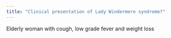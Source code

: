 ```yaml
---
title: "Clinical presentation of Lady Windermere syndrome?"
---
```

Elderly woman with cough, low grade fever and weight loss

